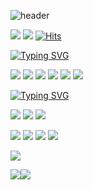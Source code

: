 ![header](https://capsule-render.vercel.app/api?type=rect&height=100&color=black&text=KIM%20MINTAE&fontColor=39FF14&animation=twinkling&reversal=false&fontSize=45&desc=Mobile%20Front-end%20Developer&descAlignY=80&fontAlignY=40&descSize=20&textBg=false) 



<a href="mailto:gg04253@gmail.com"><img src="https://img.shields.io/badge/gg04253@gmail.com-000000.svg?style=flat-square&logo=gmail&logoColor=#EA4335)"></a> <a href="https://velog.io/@gg04253/posts"><img src="https://img.shields.io/badge/My%20Velog-000000.svg?style=flat-square&logo=velog&logoColor=#20C997)"></a> [![Hits](https://hits.seeyoufarm.com/api/count/incr/badge.svg?url=https%3A%2F%2Fgithub.com%2Fmiiiin15&count_bg=%233BE51B&title_bg=%23000000&icon=github.svg&icon_color=%2339FF14&title=today&edge_flat=true)](https://hits.seeyoufarm.com) 


[![Typing SVG](https://readme-typing-svg.demolab.com?font=Rubik&size=25&duration=1000&pause=2000&color=39FF14&background=000000D6&center=true&vCenter=true&random=true&width=100&height=40&lines=⚒️%20Skills%20)](https://git.io/typing-svg)

<img src="https://img.shields.io/badge/java-000000?style=for-the-badge&logo=java&logoColor=#CC0000"> <img src="https://img.shields.io/badge/kotlin-000000?style=for-the-badge&logo=kotlin&logoColor=#7F52FF"> <img src="https://img.shields.io/badge/react-000000?style=for-the-badge&logo=react&logoColor=#61DAFB"> <img src="https://img.shields.io/badge/reactnative-000000?style=for-the-badge&logo=react&logoColor=#39477F"> <img src="https://img.shields.io/badge/typescript-000000?style=for-the-badge&logo=typescript&logoColor=#3178C6"> <img src="https://img.shields.io/badge/nextdotjs-000000?style=for-the-badge&logo=nextdotjs&logoColor=white">

  
[![Typing SVG](https://readme-typing-svg.demolab.com?font=Rubik&size=25&duration=1000&pause=2000&color=39FF14&background=000000D6&center=true&vCenter=true&random=true&width=100&height=40&lines=⚒️%20Tools%20)](https://git.io/typing-svg)

<img src="https://img.shields.io/badge/PlayConsole-000000?style=for-the-badge&logo=googleplay&logoColor=#4285F4"> <img src="https://img.shields.io/badge/onestore-000000?style=for-the-badge&logo=onstore&logoColor=#4285F4"> <img src="https://img.shields.io/badge/firebase-000000?style=for-the-badge&logo=firebase&logoColor=#FC4C02"> 

<img src="https://img.shields.io/badge/notion-000000?style=for-the-badge&logo=notion&logoColor=white"> <img src="https://img.shields.io/badge/slack-000000?style=for-the-badge&logo=slack&logoColor=#4A154B"> <img src="https://img.shields.io/badge/zeplin-000000?style=for-the-badge&logo=circle&logoColor=#FFB441"> <img src="https://img.shields.io/badge/figma-000000?style=for-the-badge&logo=figma&logoColor=#F24E1E"> 

![](http://github-profile-summary-cards.vercel.app/api/cards/profile-details?username=miiiin15&theme=chartreuse_dark)

![](http://github-profile-summary-cards.vercel.app/api/cards/repos-per-language?username=miiiin15&theme=chartreuse_dark)![](http://github-profile-summary-cards.vercel.app/api/cards/productive-time?username=miiiin15&theme=chartreuse_dark&utcOffset=8)
